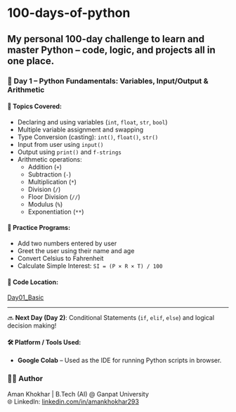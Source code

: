 # 100-days-of-python
My personal 100-day challenge to learn and master Python – code, logic, and projects all in one place.
---

### 📅 Day 1 – Python Fundamentals: Variables, Input/Output & Arithmetic

#### 📘 Topics Covered:
- Declaring and using variables (`int`, `float`, `str`, `bool`)
- Multiple variable assignment and swapping
- Type Conversion (casting): `int()`, `float()`, `str()`
- Input from user using `input()`
- Output using `print()` and `f-strings`
- Arithmetic operations:
  - Addition (`+`)
  - Subtraction (`-`)
  - Multiplication (`*`)
  - Division (`/`)
  - Floor Division (`//`)
  - Modulus (`%`)
  - Exponentiation (`**`)

#### 🧠 Practice Programs:
- Add two numbers entered by user
- Greet the user using their name and age
- Convert Celsius to Fahrenheit
- Calculate Simple Interest: `SI = (P × R × T) / 100`



#### 📁 Code Location:
[Day01_Basic](https://github.com/Aman-Khokhar-293/100-days-of-python/blob/main/Day1_Basic.ipynb)  


---
🔜 **Next Day (Day 2)**: Conditional Statements (`if`, `elif`, `else`) and logical decision making!

#### 🛠️ Platform / Tools Used:
- **Google Colab** – Used as the IDE for running Python scripts in browser.
  
### 🙋‍♂️ Author
Aman Khokhar | B.Tech (AI) @ Ganpat University  
🌐 LinkedIn: [linkedin.com/in/amankhokhar293](https://linkedin.com/in/amankhokhar293)
